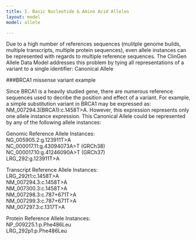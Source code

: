 ```yaml
---
title: I. Basic Nucleotide & Amino Acid Alleles
layout: model
model: allele

---
```


Due to a high number of references sequences (mulitple genome builds, multiple transcripts, multiple protein sequences), even allele instances can be represented with regards to multiple reference sequences. The ClinGen Allele Data Model addresses this problem by tying all representations of a variant to a single identifier: Canonical Allele  

###BRCA1 missense variant example

Since BRCA1 is a heavily studied gene, there are numerous reference sequences used to decribe the position and effect of a variant. 
For example, a simple substitution variant in BRCA1 may be expressed as: NM_007294.3(BRCA1):c.1458T>A. However, this expression represents only one allele instance expression. This Canonical Allele could be represented by any of the following allele instances:

Genomic Reference Allele Instances:  
  NG_005905.2:g.123911T>A  
  NC_000017.11:g.43094073A>T (GRCh38)  
  NC_000017.10:g.41246090A>T (GRCh37)  
  LRG_292:g.123911T>A

Transcript Reference Allele Instances:  
LRG_292t1:c.1458T>A  
NM_007294.3:c.1458T>A  
NM_007300.3:c.1458T>A  
NM_007298.3:c.787+671T>A  
NM_007299.3:c.787+671T>A  
NM_007297.3:c.1317T>A

Protein Reference Allele Instances:  
NP_009225.1:p.Phe486Leu  
LRG_292p1:p.Phe486Leu
